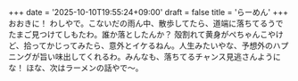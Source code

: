 +++
date = '2025-10-10T19:55:24+09:00'
draft = false
title = 'らーめん'
+++
おおきに！ わしやで。こないだの雨ん中、散歩してたら、道端に落ちてるうでたまご見つけてしもたわ。誰か落としたんか？ 殻割れて黄身がぺちゃんこやけど、拾ってかじってみたら、意外とイケるねん。人生みたいやな、予想外のハプニングが旨い味出してくれるわ。みんなも、落ちてるチャンス見逃さんようにな！ ほな、次はラーメンの話やで～。
